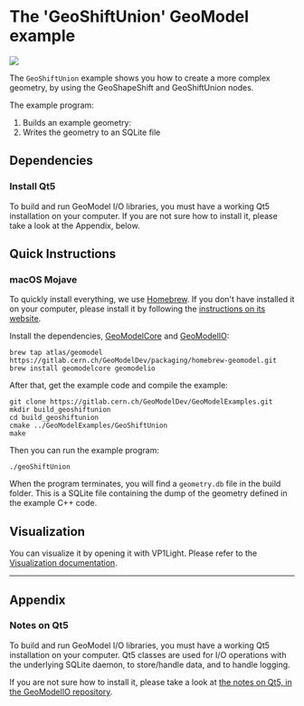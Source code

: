 # The 'GeoShiftUnion' GeoModel example

![](docs/assets/visualization-3318dc3d.png)

The `GeoShiftUnion` example shows you how to create a more complex geometry, by using the GeoShapeShift and GeoShiftUnion nodes.

The example program:

 1. Builds an example geometry:
 2. Writes the geometry to an SQLite file


## Dependencies

### Install Qt5

To build and run GeoModel I/O libraries, you must have a working Qt5 installation on your computer.
If you are not sure how to install it, please take a look at the Appendix, below.


## Quick Instructions

### macOS Mojave

To quickly install everything, we use [Homebrew](). If you don't have installed it on your computer, please install it by following the [instructions on its website](https://brew.sh/).

Install the dependencies, [GeoModelCore](https://gitlab.cern.ch/GeoModelDev/GeoModelCore) and [GeoModelIO](https://gitlab.cern.ch/GeoModelDev/GeoModelIO):

```
brew tap atlas/geomodel https://gitlab.cern.ch/GeoModelDev/packaging/homebrew-geomodel.git
brew install geomodelcore geomodelio
```

After that, get the example code and compile the example:

```
git clone https://gitlab.cern.ch/GeoModelDev/GeoModelExamples.git
mkdir build_geoshiftunion
cd build_geoshiftunion
cmake ../GeoModelExamples/GeoShiftUnion
make
```

Then you can run the example program:

```
./geoShiftUnion
```

When the program terminates, you will find a `geometry.db` file in the build folder. This is a SQLite file containing the dump of the geometry defined in the example C++ code.

## Visualization

You can visualize it by opening it with VP1Light. Please refer to the [Visualization documentation](docs/visualization.md).


----

## Appendix

### Notes on Qt5

To build and run GeoModel I/O libraries, you must have a working Qt5 installation on your computer. Qt5 classes are used for I/O operations with the underlying SQLite daemon, to store/handle data, and to handle logging.

If you are not sure how to install it, please take a look at [the notes on Qt5, in the GeoModelIO repository](https://gitlab.cern.ch/GeoModelDev/GeoModelIO/blob/main/README_QT5_NOTES.md).

